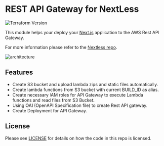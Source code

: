 # REST API Gateway for NextLess

![Terraform Version](https://img.shields.io/badge/tf-%3E%3D0.12.0-blue.svg)

This module helps your deploy your [Next.js](https://nextjs.org/) application to the AWS Rest API Gateway.

For more information please refer to the [Nextless repo](https://github.com/nextless/nextless).

![architecture](https://raw.githubusercontent.com/nextless/aws-rest-apis/master/_docs/nextless-aws-rest-gateway.png)

## Features

* Create S3 bucket and upload lambda zips and static files automatically.
* Create lambda functions from S3 bucket with current BUILD_ID as alias.
* Create necessary IAM roles for API Gateway to execute Lambda functions and read files from S3 Bucket. 
* Using OAI (OpenAPI Specification file) to create Rest API gateway.
* Create Deployment for API Gateway.

## License

Please see [LICENSE](https://github.com/nextless/aws-rest-apis/blob/master/LICENSE) for details on how the code in this repo is licensed.
